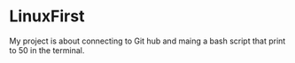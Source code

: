 # LinuxFirst
My project is about connecting to Git hub and maing a bash script that print to 50 in
the terminal.
